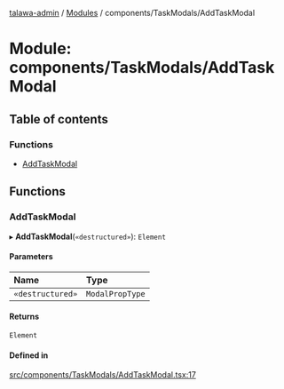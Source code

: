 [talawa-admin](../README.md) / [Modules](../modules.md) / components/TaskModals/AddTaskModal

# Module: components/TaskModals/AddTaskModal

## Table of contents

### Functions

- [AddTaskModal](components_TaskModals_AddTaskModal.md#addtaskmodal)

## Functions

### AddTaskModal

▸ **AddTaskModal**(`«destructured»`): `Element`

#### Parameters

| Name | Type |
| :------ | :------ |
| `«destructured»` | `ModalPropType` |

#### Returns

`Element`

#### Defined in

[src/components/TaskModals/AddTaskModal.tsx:17](https://github.com/PalisadoesFoundation/talawa-admin/blob/b619a0d/src/components/TaskModals/AddTaskModal.tsx#L17)
